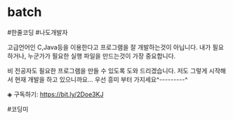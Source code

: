 # batch

#한줄코딩  #나도개발자 

고급언어인 C,Java등을 이용한다고 프로그램을 잘 개발하는것이 아닙니다.
내가 필요하거나, 누군가가 필요한 실행 파일을 만드는것이 가장 중요합니다.

비 전공자도 필요한 프로그램을 만들 수 있도록 도와 드리겠습니다.
저도 그렇게 시작해서 현재 개발을 하고 있으니까요...
우선 흥미 부터 가지세요^---------^


◈ 구독하기: https://bit.ly/2Doe3KJ

#코딩미
